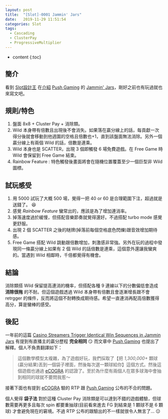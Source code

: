 ```yaml
---
layout: post
title:  "[Slot]-0001 Jammin' Jars"
date:   2019-11-29 11:51:54
categories: Slot
tags:  
  - Cascading
  - ClusterPay
  - ProgressiveMultiplier
---
```


* content
{:toc}

## 簡介

看到 [Slot設計王](https://ezslotdesign.com/) 在[介紹](https://ezslotdesign.com/slot_unboxing_009/) [Push Gaming](https://www.pushgaming.com/) 的 [Jammin' Jars](https://www.slotstemple.com/free-slots/jammin-jars/)，剛好之前也有玩過就也來寫文吧。

<!-- more -->

## 規則/特色

1. 盤面 8x8 + Cluster Pay + 消除類。
2. Wild 本身帶有倍數且出現後不會消失。如果落在贏分線上的話，每貢獻一次得分後就會移動到他週圍的空格且倍數也+1，直到該盤面無法消除。另外一個贏分線上有兩個 Wild 的話，倍數是連乘。
3. Wild 本身也是 SCATTER，出現 3 個即觸發 6 場免費遊戲。在 Free Game 時 Wild 會保留到 Free Game 結束。
4. Rainbow Feature : 特色觸發後畫面將會在隨機位置覆蓋至少一個巨型非 Wild 圖標。

## 試玩感受

1. 用 5000 試玩了大概 500 場，覺得一把 40 or 60 是合理範圍下注，超過就是送錢了。 :laughing:
2. 感覺 *Rainbow Feature* 蠻常出的，應該是為了增加連消率。
3. 掉落速度過於緩慢，但搭配音樂節奏就覺得還好。不過搭配 turbo mode 感覺更舒服。
4. 出現 2 個 SCATTER 之後的瞇牌(掉落前每個空格底色閃爍)跟音效增加期待感。
5. Free Game 搭配 Wild 跳動跟倍數增加，刺激感非常強。另外在玩的過程中發現同一條贏分線上如果有 2 個 Wild 的話倍數是連乘，這個意外還讓我蠻爽的。當遇到 Wild 相鄰時，千倍都覺得有機會。

## 結論

消除類搭 Wild 保留提高連消的機率，但搭配各種 9 連線以下的分數偏低會造成 **消除很拖** 的不耐。但這個遊戲透過 Wild 本身帶有倍數且會逐漸增長跟不會 retrgger 的條件，反而將這個不耐轉換成期待感。希望一直連消再配高倍數獲得高分，算是蠻棒的感受。

## 後記

一年前的這篇 [Casino Streamers Trigger Identical Win Sequences in Jammin Jars](https://www.bigwinboard.com/jammin-jars-twitch-streamers/) 有提到有直播主的贏分歷程 **完全相同** :smirk: 而文章中 [Push Gaming](https://www.pushgaming.com/) 也提出了解釋。個人不負責翻譯如下：

> 這個數學模型太複雜，為了遊戲好玩，我們採取了【把 *1,300,000+* 顆球(贏分結果)丟到一個袋子裡面，然後每次選一顆球給你】這個方式。然後這個遊戲也通過 [eCOGRA](https://www.ecogra.org/) 的認證了。至於為什麼有兩個人在眾多球海中會抽到相同的球就不要問我惹～

接著下面也有提到 [eCOGRA](https://www.ecogra.org/) 驗的 RTP 跟 [Push Gaming](https://www.pushgaming.com/) 公布的不合的問題。

個人覺得 **袋子法** 對於這種 Cluster Pay 消除類是可以達到不錯的遊戲體驗，但球數需要再更多且每次 spin 都要重抽球(目前看來進去 FG 到結束是 1 顆球不是 6 顆球) 才會避免現在的窘境。不過 RTP 公布的跟驗出的不一樣就很令人無言了... :expressionless: